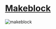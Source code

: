 # [Makeblock](https://www.makeblock.com/cn)
![makeblock](https://www.makeblock.com/wp-content/themes/mBlock/static/imgs/logo.png)